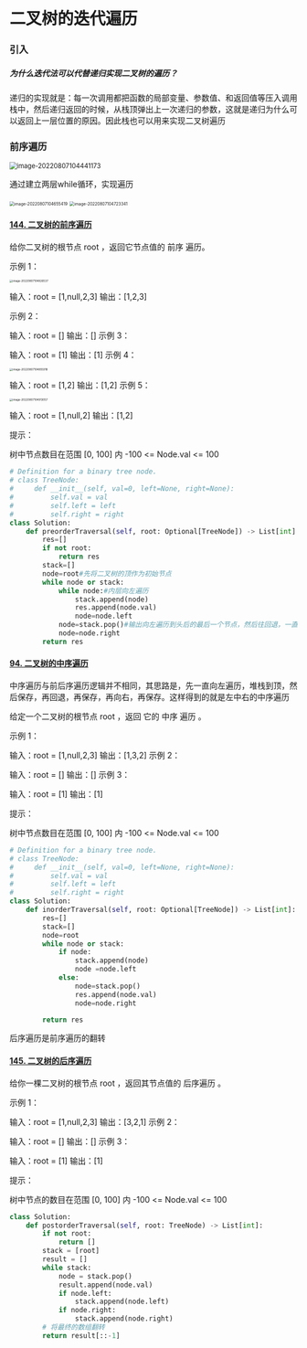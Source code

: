 # 二叉树的迭代遍历

### 引入

##### **为什么迭代法可以代替递归实现二叉树的遍历？**

递归的实现就是：每一次调用都把函数的局部变量、参数值、和返回值等压入调用栈中，然后递归返回的时候，从栈顶弹出上一次递归的参数，这就是递归为什么可以返回上一层位置的原因。因此栈也可以用来实现二叉树遍历

### 前序遍历

<img src="../../assets/image-20220807104441173.png" alt="image-20220807104441173" style="zoom:80%;" />

通过建立两层while循环，实现遍历

<img src="../../assets/image-20220807104655419.png" alt="image-20220807104655419" style="zoom:50%;" />

<img src="../../assets/image-20220807104723341.png" alt="image-20220807104723341" style="zoom:50%;" />

#### [144. 二叉树的前序遍历](https://leetcode.cn/problems/binary-tree-preorder-traversal/)

给你二叉树的根节点 root ，返回它节点值的 前序 遍历。

 

示例 1：

<img src="../../assets/image-20220807104826537.png" alt="image-20220807104826537" style="zoom:33%;" />

输入：root = [1,null,2,3]
输出：[1,2,3]

示例 2：

输入：root = []
输出：[]
示例 3：

输入：root = [1]
输出：[1]
示例 4：

<img src="../../assets/image-20220807104855918.png" alt="image-20220807104855918" style="zoom:33%;" />

输入：root = [1,2]
输出：[1,2]
示例 5：

<img src="../../assets/image-20220807104913057.png" alt="image-20220807104913057" style="zoom:33%;" />

输入：root = [1,null,2]
输出：[1,2]


提示：

树中节点数目在范围 [0, 100] 内
-100 <= Node.val <= 100

```Python
# Definition for a binary tree node.
# class TreeNode:
#     def __init__(self, val=0, left=None, right=None):
#         self.val = val
#         self.left = left
#         self.right = right
class Solution:
    def preorderTraversal(self, root: Optional[TreeNode]) -> List[int]:
        res=[]
        if not root:
            return res
        stack=[]
        node=root#先将二叉树的顶作为初始节点
        while node or stack:
            while node:#内层向左遍历
                stack.append(node)
                res.append(node.val)
                node=node.left
            node=stack.pop()#输出向左遍历到头后的最后一个节点，然后往回退，一直到所有节点都向右遍历
            node=node.right
        return res
```

#### [94. 二叉树的中序遍历](https://leetcode.cn/problems/binary-tree-inorder-traversal/)

中序遍历与前后序遍历逻辑并不相同，其思路是，先一直向左遍历，堆栈到顶，然后保存，再回退，再保存，再向右，再保存。这样得到的就是左中右的中序遍历

给定一个二叉树的根节点 root ，返回 它的 中序 遍历 。

 

示例 1：


输入：root = [1,null,2,3]
输出：[1,3,2]
示例 2：

输入：root = []
输出：[]
示例 3：

输入：root = [1]
输出：[1]


提示：

树中节点数目在范围 [0, 100] 内
-100 <= Node.val <= 100

```python
# Definition for a binary tree node.
# class TreeNode:
#     def __init__(self, val=0, left=None, right=None):
#         self.val = val
#         self.left = left
#         self.right = right
class Solution:
    def inorderTraversal(self, root: Optional[TreeNode]) -> List[int]:
        res=[]
        stack=[]
        node=root
        while node or stack:
            if node:
                stack.append(node)
                node =node.left
            else:
                node=stack.pop()
                res.append(node.val)
                node=node.right

        return res
```

后序遍历是前序遍历的翻转

#### [145. 二叉树的后序遍历](https://leetcode.cn/problems/binary-tree-postorder-traversal/)

给你一棵二叉树的根节点 root ，返回其节点值的 后序遍历 。

示例 1：


输入：root = [1,null,2,3]
输出：[3,2,1]
示例 2：

输入：root = []
输出：[]
示例 3：

输入：root = [1]
输出：[1]


提示：

树中节点的数目在范围 [0, 100] 内
-100 <= Node.val <= 100

```Python
class Solution:
    def postorderTraversal(self, root: TreeNode) -> List[int]:
        if not root:
            return []
        stack = [root]
        result = []
        while stack:
            node = stack.pop()
            result.append(node.val)
            if node.left:
                stack.append(node.left)
            if node.right:
                stack.append(node.right)
        # 将最终的数组翻转
        return result[::-1]
```

